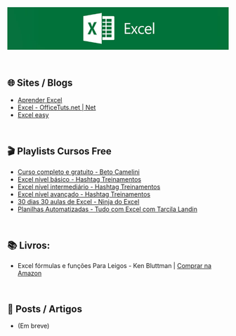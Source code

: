 <div align="center">

 <img src="images/excel-banner.jpg" min-width="1000px" width="1000px" align="center" alt="image">
   
</div>
<br><br>

## 🌐 Sites / Blogs

+ [Aprender Excel](https://www.aprenderexcel.com.br/tutoriais)
+ [Excel - OfficeTuts.net | Net](https://excel.officetuts.net/)
+ [Excel easy](https://www.excel-easy.com/)

<br>

## 🎬 Playlists Cursos Free

+ [Curso completo e gratuito - Beto Camelini](https://www.youtube.com/watch?v=9OIWw2h7al0&list=PLFVUrXYB__lbg2ttKhleZbLfXABwtx2ni)
+ [Excel nível básico - Hashtag Treinamentos](https://www.youtube.com/watch?v=Ufmem0LjubI&list=PLxjKFMYkZ9OciqkeAGy7w9Rc3CoO80MpK)
+ [Excel nível intermediário - Hashtag Treinamentos](https://www.youtube.com/playlist?list=PLxjKFMYkZ9OevV2_avEsX4f-1wckM45K0)
+ [Excel nível avançado - Hashtag Treinamentos](https://www.youtube.com/playlist?list=PLxjKFMYkZ9OdV7vanbNlh5hzXjbVKIU1g)
+ [30 dias 30 aulas de Excel - Ninja do Excel](https://www.youtube.com/playlist?list=PL_Q1UZN6PAWqWKyKD7tTTFSkMzqZ-yt2P)
+ [Planilhas Automatizadas - Tudo com Excel com Tarcila Landin](https://www.youtube.com/playlist?list=PLlgm120DjoLF8XJO-RcxhSgXAvmWAqObD)

<br>

## 📚  Livros: 
 
+ Excel fórmulas e funções Para Leigos - Ken Bluttman | [Comprar na Amazon](https://www.amazon.com.br/dp/8550808458?tag=inlivros-20&linkCode=osi&th=1&psc=1&keywords=livros%20de%20excel)

<br>

## 📰 Posts / Artigos

+ (Em breve)
